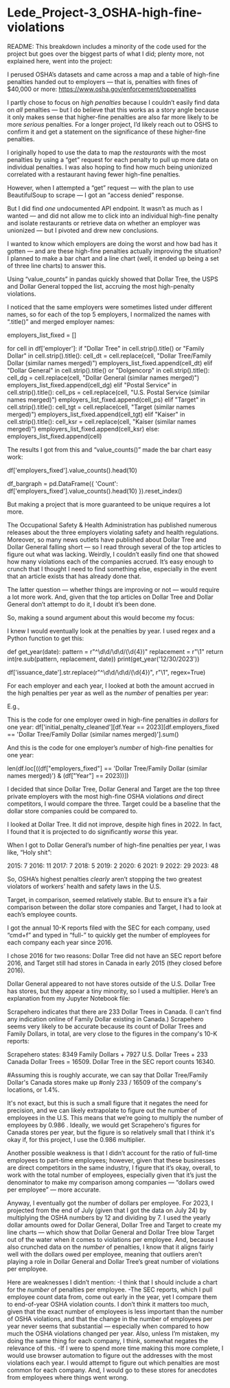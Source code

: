 # Lede_Project-3_OSHA-high-fine-violations
README:
This breakdown includes a minority of the code used for the project but goes over the biggest parts of what I did; plenty more, not explained here, went into the project:

I perused OSHA’s datasets and came across a map and a table of high-fine penalties handed out to employers — that is, penalties with fines of $40,000 or more: https://www.osha.gov/enforcement/toppenalties 

I partly chose to focus on *high penalties* because I couldn’t easily find data on *all* penalties — but I do believe that this works as a story angle because it only makes sense that higher-fine penalties are also far more likely to be more *serious* penalties. For a longer project, I’d likely reach out to OSHS to confirm it and get a statement on the significance of these higher-fine penalties.

I originally hoped to use the data to map the *restaurants* with the most penalties by using a “get” request for each penalty to pull up more data on individual penalties. I was also hoping to find how much being unionized correlated with a restaurant having fewer high-fine penalties.

However, when I attempted a “get” request — with the plan to use BeautifulSoup to scrape — I got an “access denied” response.

But I did find *one* undocumented API endpoint. It wasn’t as much as I wanted — and did not allow me to click into an individual high-fine penalty and isolate restaurants or retrieve data on whether an employer was unionized — but I pivoted and drew new conclusions.

I wanted to know which employers are doing the worst and how bad has it gotten — and are these high-fine penalties actually improving the situation? I planned to make a bar chart and a line chart (well, it ended up being a set of three line charts) to answer this.

Using “value_counts” in pandas quickly showed that Dollar Tree, the USPS and Dollar General topped the list, accruing the most high-penalty violations. 

I noticed that the same employers were sometimes listed under different names, so for each of the top 5 employers, I normalized the names with “.title()” and merged employer names:

employers_list_fixed = []

for cell in df['employer']:
    if "Dollar Tree" in cell.strip().title() or "Family Dollar" in cell.strip().title():
        cell_dt = cell.replace(cell, "Dollar Tree/Family Dollar (similar names merged)")
        employers_list_fixed.append(cell_dt)
    elif "Dollar General" in cell.strip().title() or "Dolgencorp" in cell.strip().title():
        cell_dg = cell.replace(cell, "Dollar General (similar names merged)")
        employers_list_fixed.append(cell_dg)
    elif "Postal Service" in cell.strip().title():
        cell_ps = cell.replace(cell, "U.S. Postal Service (similar names merged)")
        employers_list_fixed.append(cell_ps)
    elif "Target" in cell.strip().title():
        cell_tgt = cell.replace(cell, "Target (similar names merged)")
        employers_list_fixed.append(cell_tgt)
    elif "Kaiser" in cell.strip().title():
        cell_ksr = cell.replace(cell, "Kaiser (similar names merged)")
        employers_list_fixed.append(cell_ksr)
    else:
        employers_list_fixed.append(cell)

The results I got from this and “value_counts()” made the bar chart easy work:

df['employers_fixed'].value_counts().head(10)

df_bargraph = pd.DataFrame({
    'Count': df['employers_fixed'].value_counts().head(10)
}).reset_index()

But making a project that is more guaranteed to be unique requires a lot more.

The Occupational Safety & Health Administration has published numerous releases about the three employers violating safety and health regulations. Moreover, so many news outlets have published about Dollar Tree and Dollar General falling short — so I read through several of the top articles to figure out what was lacking. Weirdly, I couldn’t easily find one that showed how many violations each of the companies accrued. It’s easy enough to crunch that I thought I need to find something else, especially in the event that an article exists that has already done that.

The latter question — whether things are improving or not — would require a lot more work. And, given that the top articles on Dollar Tree and Dollar General don’t attempt to do it, I doubt it’s been done.

So, making a sound argument about this would become my focus:

I knew I would eventually look at the penalties by year. I used regex and a Python function to get this:

def get_year(date):
    pattern = r"^\d\d/\d\d/(\d{4})"
    replacement = r"\1"
    return int(re.sub(pattern, replacement, date))
print(get_year('12/30/2023'))

df['issuance_date'].str.replace(r"^\d\d/\d\d/(\d{4})", r"\1", regex=True)

For each employer and each year, I looked at both the amount accrued in the high penalties per year as well as the *number* of penalties per year: 

E.g.,

This is the code for one employer owed in high-fine penalties *in dollars* for one year: df['initial_penalty_cleaned'][df.Year == 2023][df.employers_fixed == 'Dollar Tree/Family Dollar (similar names merged)'].sum()

And this is the code for one employer’s *number* of high-fine penalties for one year:

len(df.loc[((df["employers_fixed"] == 'Dollar Tree/Family Dollar (similar names merged)') & (df["Year"] == 2023))])

I decided that since Dollar Tree, Dollar General and Target are the top three private employers with the most high-fine OSHA violations *and* direct competitors, I would compare the three. Target could be a baseline that the dollar store companies could be compared to.

I looked at Dollar Tree. It did not improve, despite high fines in 2022. In fact, I found that it is projected to do significantly *worse* this year. 

When I got to Dollar General’s number of high-fine penalties per year, I was like, “Holy shit”:

2015: 7
2016: 11
2017: 7
2018: 5
2019: 2
2020: 6
2021: 9
2022: 29
2023: 48

So, OSHA’s highest penalties *clearly* aren’t stopping the two greatest violators of workers’ health and safety laws in the U.S. 

Target, in comparison, seemed relatively stable. But to ensure it’s a fair comparison between the dollar store companies and Target, I had to look at each’s employee counts.

I got the annual 10-K reports filed with the SEC for each company, used “cmd+f” and typed in “full-” to quickly get the number of employees for each company each year since 2016.

I chose 2016 for two reasons: Dollar Tree did not have an SEC report before 2016, and Target still had stores in Canada in early 2015 (they closed before 2016).

Dollar General appeared to not have stores outside of the U.S. Dollar Tree has stores, but they appear a tiny minority, so I used a multiplier. Here’s an explanation from my Jupyter Notebook file:

Scrapehero indicates that there are 233 Dollar Trees in Canada. (I can't find any indication online of
Family Dollar existing in Canada.) Scrapehero seems very likely to be accurate because its count of
Dollar Trees and Family Dollars, in total, are very close to the figures in the company's 10-K reports:

Scrapehero states: 8349 Family Dollars + 7927 U.S. Dollar Trees + 233 Canada Dollar Trees = 16509. 
Dollar Tree in the SEC report counts 16340.

#Assuming this is roughly accurate, we can say that Dollar Tree/Family Dollar's Canada stores make up
#only 233 / 16509 of the company's locations, or 1.4%. 

It's not exact, but this is such a small figure that it negates the need for precision, and we can likely 
extrapolate to figure out the number of employees in the U.S.
This means that we’re going to multiply the number of employees by 0.986 . 
Ideally, we would get Scrapehero's figures for Canada stores per year, but the figure is so relatively small
that I think it's okay if, for this project, I use the 0.986 multiplier.

Another possible weakness is that I didn’t account for the ratio of full-time employees to part-time employees; however, given that these businesses are direct competitors in the same industry, I figure that it’s okay, overall, to work with the total number of employees, especially given that it’s just the denominator to make my comparison among companies — “dollars owed per employee” — more accurate.

Anyway, I eventually got the number of dollars per employee. For 2023, I projected from the end of July (given that I got the data on July 24) by multiplying the OSHA numbers by 12 and dividing by 7. I used the yearly dollar amounts owed for Dollar General, Dollar Tree and Target to create my line charts — which show that Dollar General and Dollar Tree blow Target out of the water when it comes to violations per employee. And, because I also crunched data on the *number* of penalties, I know that it aligns fairly well with the dollars owed per employee, meaning that outliers aren’t playing a role in Dollar General and Dollar Tree’s great number of violations per employee.

Here are weaknesses I didn’t mention:
-I think that I should include a chart for the *number* of penalties per employee.
-The SEC reports, which I pull employee count data from, come out early in the year, yet I compare them to end-of-year OSHA violation counts. I don’t think it matters too much, given that the exact number of employees is less important than the number of OSHA violations, and that the change in the number of employees per year never seems that substantial — especially when compared to how much the OSHA violations changed per year. Also, unless I’m mistaken, my doing the same thing for each company, I think, somewhat negates the relevance of this.
-If I were to spend more time making this more complete, I would use browser automation to figure out the addresses with the most violations each year. I would attempt to figure out which penalties are most common for each company. And, I would go to these stores for anecdotes from employees where things went wrong.
